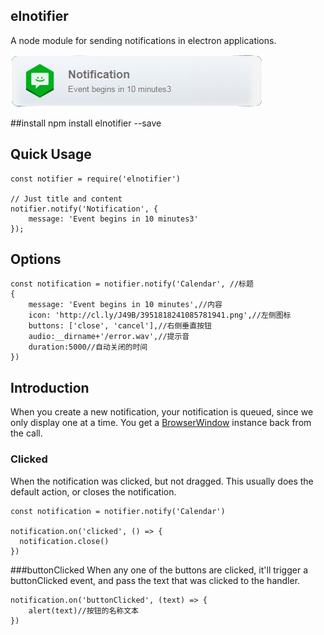 ## elnotifier

A node module for sending notifications in electron applications.

![screenshot](assets/screenshot.png)

##install
    npm install elnotifier --save

## Quick Usage

	const notifier = require('elnotifier')

	// Just title and content
	notifier.notify('Notification', {
        message: 'Event begins in 10 minutes3'
	});
## Options

	const notification = notifier.notify('Calendar', //标题
	{
		message: 'Event begins in 10 minutes',//内容
		icon: 'http://cl.ly/J49B/3951818241085781941.png',//左侧图标
		buttons: ['close', 'cancel'],//右侧垂直按钮
		audio:__dirname+'/error.wav',//提示音
		duration:5000//自动关闭的时间
	})


## Introduction

When you create a new notification, your notification is queued, since we only
display one at a time. You get a [BrowserWindow](browserwindow) instance back
from the call.


### Clicked

When the notification was clicked, but not dragged. This usually does the
default action, or closes the notification.

	const notification = notifier.notify('Calendar')
	
	notification.on('clicked', () => {
	  notification.close()
	})
###buttonClicked
When any one of the buttons are clicked, it'll trigger a buttonClicked event, and pass the text that was clicked to the handler.

    notification.on('buttonClicked', (text) => {
		alert(text)//按钮的名称文本
	})
